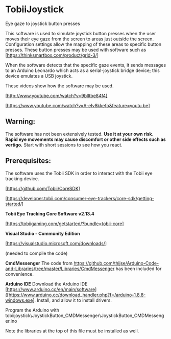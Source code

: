 # TobiiJoystick
Eye gaze to joystick button presses

This software is used to simulate joystick button presses when the user moves their eye gaze from the screen to areas just outside the screen. Configuration settings allow the mapping of these areas to specific button presses. These button presses may be used with software such as [https://thinksmartbox.com/product/grid-3/]

When the software detects that the specific gaze events, it sends messages to an Arduino Leonardo which acts as a serial-joystick bridge device; this device emulates a USB joystick.

These videos show how the software may be used.

[http://www.youtube.com/watch?v=9blltbe84f4]

[https://www.youtube.com/watch?v=A-eIv8kkefo&feature=youtu.be]

    
## Warning:

The software has not been extensively tested. **Use it at your own risk. Rapid eye movements may cause discomfort or other side effects such as vertigo.** Start with short sessions to see how you react.
 

## Prerequisites:

The software uses the Tobii SDK in order to interact with the Tobii eye tracking device.

[https://github.com/Tobii/CoreSDK]

[https://developer.tobii.com/consumer-eye-trackers/core-sdk/getting-started/]

**Tobii Eye Tracking Core Software v2.13.4**

[https://tobiigaming.com/getstarted/?bundle=tobii-core]

**Visual Studio - Community Edition**

[https://visualstudio.microsoft.com/downloads/]

(needed to compile the code)

**CmdMessenger**
The code from 
https://github.com/thijse/Arduino-Code-and-Libraries/tree/master/Libraries/CmdMessenger
has been included for convenience.

**Arduino IDE**
Download the Arduino IDE [https://www.arduino.cc/en/main/software]([https://www.arduino.cc/download_handler.php?f=/arduino-1.8.8-windows.exe]. Install, and allow it to install drivers.

Program the Arduino with tobiijoystick\JoystickButton_CMDMessenger\JoystickButton_CMDMessenger.ino

Note the libraries at the top of this file must be installed as well.

